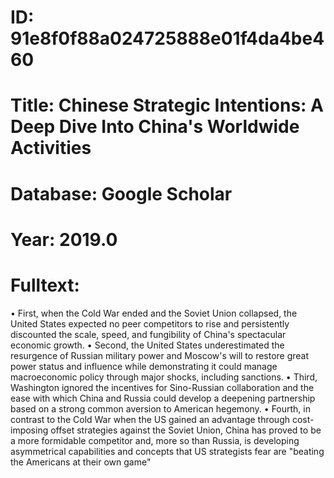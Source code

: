 # ID: 91e8f0f88a024725888e01f4da4be460
# Title: Chinese Strategic Intentions: A Deep Dive Into China's Worldwide Activities
# Database: Google Scholar
# Year: 2019.0
# Fulltext:
• First, when the Cold War ended and the Soviet Union collapsed, the United States expected no peer competitors to rise and persistently discounted the scale, speed, and fungibility of China's spectacular economic growth. •
Second, the United States underestimated the resurgence of Russian military power and Moscow's will to restore great power status and influence while demonstrating it could manage macroeconomic policy through major shocks, including sanctions. •
Third, Washington ignored the incentives for Sino-Russian collaboration and the ease with which China and Russia could develop a deepening partnership based on a strong common aversion to American hegemony. •
Fourth, in contrast to the Cold War when the US gained an advantage through cost-imposing offset strategies against the Soviet Union, China has proved to be a more formidable competitor and, more so than Russia, is developing asymmetrical capabilities and concepts that US strategists fear are "beating the Americans at their own game"